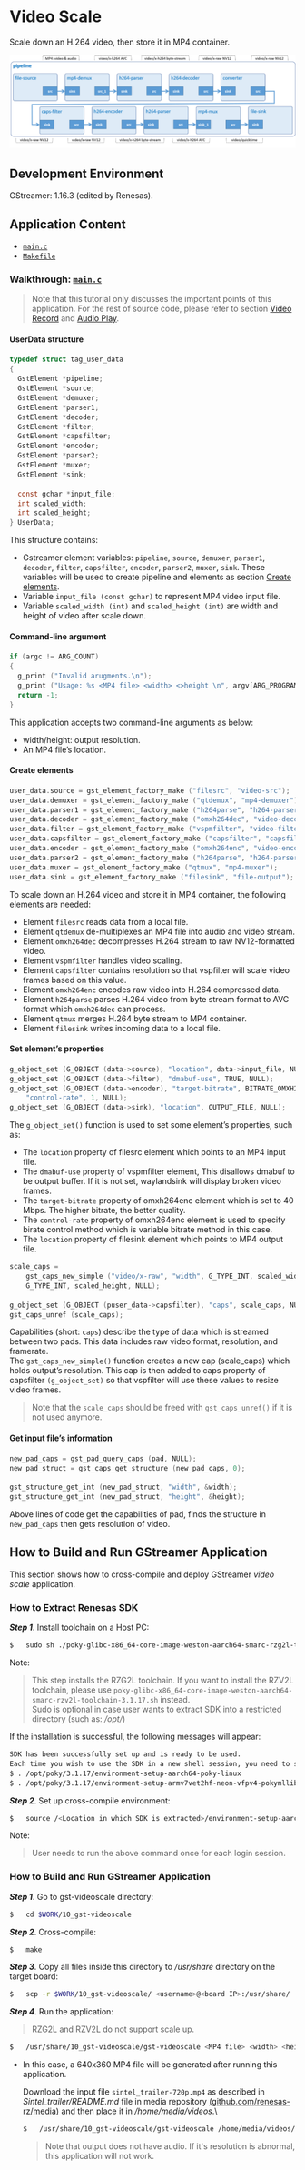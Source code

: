# Video Scale

Scale down an H.264 video, then store it in MP4 container.

![Figure video scale pipeline](figure.png)

## Development Environment

GStreamer: 1.16.3 (edited by Renesas).

## Application Content

+ [`main.c`](main.c)
+ [`Makefile`](Makefile)

### Walkthrough: [`main.c`](main.c)
>Note that this tutorial only discusses the important points of this application. For the rest of source code, please refer to section [Video Record](../06_gst-videorecord/README.md) and [Audio Play](/01_gst-audioplay/README.md).

#### UserData structure
```c
typedef struct tag_user_data
{
  GstElement *pipeline;
  GstElement *source;
  GstElement *demuxer;
  GstElement *parser1;
  GstElement *decoder;
  GstElement *filter;
  GstElement *capsfilter;
  GstElement *encoder;
  GstElement *parser2;
  GstElement *muxer;
  GstElement *sink;

  const gchar *input_file;
  int scaled_width;
  int scaled_height;
} UserData;
```
This structure contains:
- Gstreamer element variables: `pipeline`, `source`, `demuxer`, `parser1`, `decoder`, `filter`, `capsfilter`, `encoder`, `parser2`, `muxer`, `sink`. These variables will be used to create pipeline and elements as section [Create elements](#create-elements).
- Variable `input_file (const gchar)` to represent MP4 video input file.
- Variable `scaled_width (int)` and `scaled_height (int)` are width and height of video after scale down.

#### Command-line argument
```c
if (argc != ARG_COUNT)
{
  g_print ("Invalid arugments.\n");
  g_print ("Usage: %s <MP4 file> <width> <>height \n", argv[ARG_PROGRAM_NAME]);
  return -1;
}
```
This application accepts two command-line arguments as below:
-	 width/height: output resolution.
-	 An MP4 file’s location.

#### Create elements
```c
user_data.source = gst_element_factory_make ("filesrc", "video-src");
user_data.demuxer = gst_element_factory_make ("qtdemux", "mp4-demuxer");
user_data.parser1 = gst_element_factory_make ("h264parse", "h264-parser-1");
user_data.decoder = gst_element_factory_make ("omxh264dec", "video-decoder");
user_data.filter = gst_element_factory_make ("vspmfilter", "video-filter");
user_data.capsfilter = gst_element_factory_make ("capsfilter", "capsfilter");
user_data.encoder = gst_element_factory_make ("omxh264enc", "video-encoder");
user_data.parser2 = gst_element_factory_make ("h264parse", "h264-parser-2");
user_data.muxer = gst_element_factory_make ("qtmux", "mp4-muxer");
user_data.sink = gst_element_factory_make ("filesink", "file-output");
```
To scale down an H.264 video and store it in MP4 container, the following elements are needed:
-	 Element `filesrc` reads data from a local file.
-	 Element `qtdemux` de-multiplexes an MP4 file into audio and video stream.
-	 Element `omxh264dec` decompresses H.264 stream to raw NV12-formatted video.
-	 Element `vspmfilter` handles video scaling.
-	 Element `capsfilter` contains resolution so that vspfilter will scale video frames based on this value.
-	 Element `omxh264enc` encodes raw video into H.264 compressed data.
-	 Element `h264parse` parses H.264 video from byte stream format to AVC format which `omxh264dec` can process.
-	 Element `qtmux` merges H.264 byte stream to MP4 container.
-	 Element `filesink` writes incoming data to a local file.

#### Set element’s properties
```c
g_object_set (G_OBJECT (data->source), "location", data->input_file, NULL);
g_object_set (G_OBJECT (data->filter), "dmabuf-use", TRUE, NULL);
g_object_set (G_OBJECT (data->encoder), "target-bitrate", BITRATE_OMXH264ENC,
    "control-rate", 1, NULL);
g_object_set (G_OBJECT (data->sink), "location", OUTPUT_FILE, NULL);
```
The `g_object_set()` function is used to set some element’s properties, such as:
-	 The `location` property of filesrc element which points to an MP4 input file.
-	 The `dmabuf-use` property of vspmfilter element, This disallows dmabuf to be output buffer. If it is not set, waylandsink will display broken video frames.
-	 The `target-bitrate` property of omxh264enc element which is set to 40 Mbps. The higher bitrate, the better quality.
-	 The `control-rate` property of omxh264enc element is used to specify birate control method which is variable bitrate method in this case.
-	 The `location` property of filesink element which points to MP4 output file.
```c
scale_caps =
    gst_caps_new_simple ("video/x-raw", "width", G_TYPE_INT, scaled_width, "height",
    G_TYPE_INT, scaled_height, NULL);

g_object_set (G_OBJECT (puser_data->capsfilter), "caps", scale_caps, NULL);
gst_caps_unref (scale_caps);
```
Capabilities (short: `caps`) describe the type of data which is streamed between two pads. This data includes raw video format, resolution, and framerate.\
The `gst_caps_new_simple()` function creates a new cap (scale_caps) which holds output’s resolution. This cap is then added to caps property of capsfilter `(g_object_set)` so that vspfilter will use these values to resize video frames.

>Note that the `scale_caps` should be freed with `gst_caps_unref()` if it is not used anymore.
#### Get input file’s information
```c
new_pad_caps = gst_pad_query_caps (pad, NULL);
new_pad_struct = gst_caps_get_structure (new_pad_caps, 0);

gst_structure_get_int (new_pad_struct, "width", &width);
gst_structure_get_int (new_pad_struct, "height", &height);
```
Above lines of code get the capabilities of pad, finds the structure in `new_pad_caps` then gets resolution of video.

## How to Build and Run GStreamer Application

This section shows how to cross-compile and deploy GStreamer _video scale_ application.

### How to Extract Renesas SDK
***Step 1***.	Install toolchain on a Host PC:
```sh
$   sudo sh ./poky-glibc-x86_64-core-image-weston-aarch64-smarc-rzg2l-toolchain-3.1.17.sh
```
Note:
> This step installs the RZG2L toolchain. If you want to install the RZV2L toolchain, please use `poky-glibc-x86_64-core-image-weston-aarch64-smarc-rzv2l-toolchain-3.1.17.sh` instead.\
> Sudo is optional in case user wants to extract SDK into a restricted directory (such as: _/opt/_)

If the installation is successful, the following messages will appear:
```sh
SDK has been successfully set up and is ready to be used.
Each time you wish to use the SDK in a new shell session, you need to source the environment setup script e.g.
$ . /opt/poky/3.1.17/environment-setup-aarch64-poky-linux
$ . /opt/poky/3.1.17/environment-setup-armv7vet2hf-neon-vfpv4-pokymllib32-linux-gnueabi
```
***Step 2***.	Set up cross-compile environment:
```sh
$   source /<Location in which SDK is extracted>/environment-setup-aarch64-poky-linux
```
Note:
>User needs to run the above command once for each login session.

### How to Build and Run GStreamer Application

***Step 1***.	Go to gst-videoscale directory:
```sh
$   cd $WORK/10_gst-videoscale
```

***Step 2***.	Cross-compile:
```sh
$   make
```
***Step 3***.	Copy all files inside this directory to _/usr/share_ directory on the target board:
```sh
$   scp -r $WORK/10_gst-videoscale/ <username>@<board IP>:/usr/share/
```
***Step 4***.	Run the application:
> RZG2L and RZV2L do not support scale up.
```sh
$   /usr/share/10_gst-videoscale/gst-videoscale <MP4 file> <width> <height>
```
- In this case, a 640x360 MP4 file will be generated after running this application.

  Download the input file `sintel_trailer-720p.mp4` as described in _Sintel_trailer/README.md_ file in media repository [(github.com/renesas-rz/media)](https://github.com/renesas-rz/media) and then place it in _/home/media/videos_.\
  ```sh
  $   /usr/share/10_gst-videoscale/gst-videoscale /home/media/videos/sintel_trailer-720p.mp4 640 360
  ```
  >Note that output does not have audio. If it's resolution is abnormal, this application will not work.